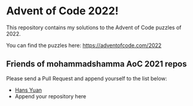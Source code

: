 # Advent of Code 2022!

This repository contains my solutions to the Advent of Code puzzles of 2022.

You can find the puzzles here: https://adventofcode.com/2022

## Friends of mohammadshamma AoC 2021 repos

Please send a Pull Request and append yourself to the list below:

<!-- Please use the format [First and Last Names](http://gitgit/advent-of-code-repo.html) -->
* [Hans Yuan](https://docs.google.com/document/d/10g5DjauiqX8fRZbNw3iad8PFUeD1PJgRIYal9LA6Svg/edit?usp=sharing)
* Append your repository here 
